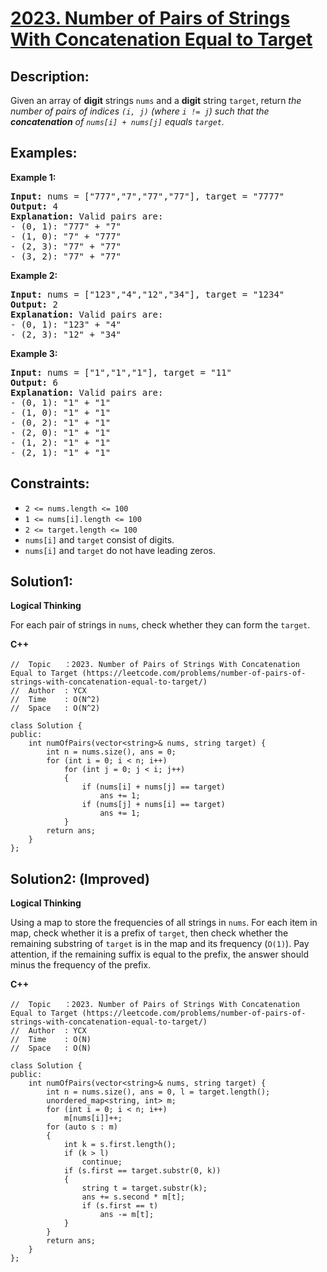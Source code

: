 # [2023. Number of Pairs of Strings With Concatenation Equal to Target](https://leetcode.com/problems/number-of-pairs-of-strings-with-concatenation-equal-to-target/)


## Description:

<p>Given an array of <strong>digit</strong> strings <code>nums</code> and a <strong>digit</strong> string <code>target</code>, return <em>the number of pairs of indices <code>(i, j)</code> (where <code>i != j</code>) such that the <strong>concatenation</strong> of <code>nums[i] + nums[j]</code> equals <code>target</code>.</em></p>


## Examples:

<strong>Example 1:</strong>
<pre>
<strong>Input:</strong> nums = ["777","7","77","77"], target = "7777"
<strong>Output:</strong> 4
<strong>Explanation:</strong> Valid pairs are:
- (0, 1): "777" + "7"
- (1, 0): "7" + "777"
- (2, 3): "77" + "77"
- (3, 2): "77" + "77"
</pre>

<strong>Example 2:</strong>
<pre>
<strong>Input:</strong> nums = ["123","4","12","34"], target = "1234"
<strong>Output:</strong> 2
<strong>Explanation:</strong> Valid pairs are:
- (0, 1): "123" + "4"
- (2, 3): "12" + "34"
</pre>

<strong>Example 3:</strong>
<pre>
<strong>Input:</strong> nums = ["1","1","1"], target = "11"
<strong>Output:</strong> 6
<strong>Explanation:</strong> Valid pairs are:
- (0, 1): "1" + "1"
- (1, 0): "1" + "1"
- (0, 2): "1" + "1"
- (2, 0): "1" + "1"
- (1, 2): "1" + "1"
- (2, 1): "1" + "1"
</pre>


## Constraints:

<ul>
  <li><code>2 &lt;= nums.length &lt;= 100</code></li>
  <li><code>1 &lt;= nums[i].length &lt;= 100</code></li>
  <li><code>2 &lt;= target.length &lt;= 100</code></li>
  <li><code>nums[i]</code> and <code>target</code> consist of digits.</li>
  <li><code>nums[i]</code> and <code>target</code> do not have leading zeros.</li>
</ul>


## Solution1:

<strong>Logical Thinking</strong>
<p>For each pair of strings in <code>nums</code>, check whether they can form the <code>target</code>. </p>


<strong>C++</strong>

```
//  Topic   ：2023. Number of Pairs of Strings With Concatenation Equal to Target (https://leetcode.com/problems/number-of-pairs-of-strings-with-concatenation-equal-to-target/)
//  Author  : YCX
//  Time    : O(N^2)
//  Space   : O(N^2)

class Solution {
public:
    int numOfPairs(vector<string>& nums, string target) {
        int n = nums.size(), ans = 0;
        for (int i = 0; i < n; i++)
            for (int j = 0; j < i; j++)
            {
                if (nums[i] + nums[j] == target)
                    ans += 1;
                if (nums[j] + nums[i] == target)
                    ans += 1;
            }
        return ans;
    }
};
```


## Solution2: (Improved)

<strong>Logical Thinking</strong>
<p>Using a map to store the frequencies of all strings in <code>nums</code>. For each item in map, check whether it is a prefix of <code>target</code>, then check whether the remaining substring of <code>target</code> is in the map and its frequency (<code>O(1)</code>). Pay attention, if the remaining suffix is equal to the prefix, the answer should minus the frequency of the prefix.</p>


<strong>C++</strong>

```
//  Topic   ：2023. Number of Pairs of Strings With Concatenation Equal to Target (https://leetcode.com/problems/number-of-pairs-of-strings-with-concatenation-equal-to-target/)
//  Author  : YCX
//  Time    : O(N)
//  Space   : O(N)

class Solution {
public:
    int numOfPairs(vector<string>& nums, string target) {
        int n = nums.size(), ans = 0, l = target.length();
        unordered_map<string, int> m;
        for (int i = 0; i < n; i++)
            m[nums[i]]++;
        for (auto s : m)
        {
            int k = s.first.length();
            if (k > l)
                continue;
            if (s.first == target.substr(0, k))
            {
                string t = target.substr(k);
                ans += s.second * m[t];
                if (s.first == t)
                    ans -= m[t];
            }
        }
        return ans;
    }
};
```
